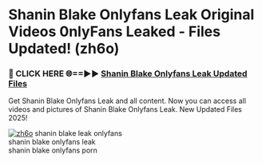 # Shanin Blake Onlyfans Leak Original Videos 0nlyFans Leaked - Files Updated! (zh6o)

<h3>🔴 CLICK HERE 🌐==►► <a href="https://tinyurl.com/ms9xzufz" rel="nofollow">Shanin Blake Onlyfans Leak Updated Files</a></h3>

Get Shanin Blake Onlyfans Leak and all content. Now you can access all videos and pictures of Shanin Blake Onlyfans Leak. New Updated Files 2025!

[![zh6o](https://i.imgur.com/PQ7UWWw.gif)](https://tinyurl.com/ms9xzufz)
shanin blake leak onlyfans<br>
shanin blake onlyfans leak<br>
shanin blake onlyfans porn
